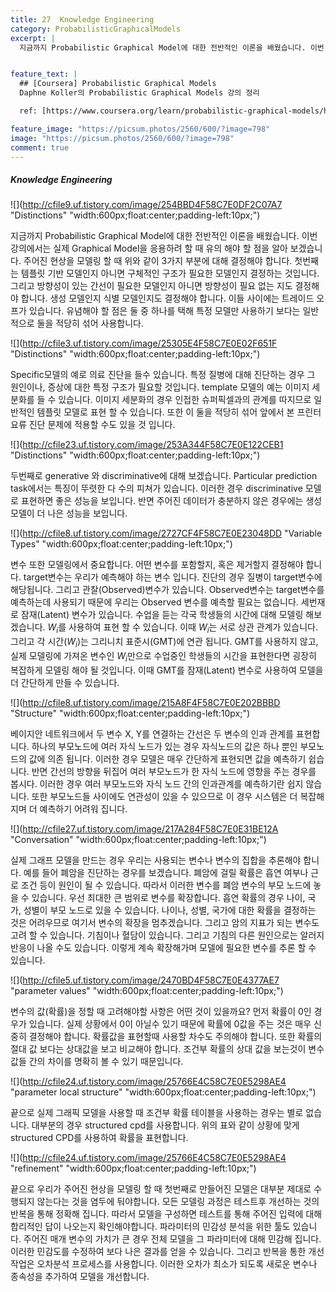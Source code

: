 ```yaml
---
title: 27  Knowledge Engineering
category: ProbabilisticGraphicalModels
excerpt: |
  지금까지 Probabilistic Graphical Model에 대한 전반적인 이론을 배웠습니다. 이번 강의에서는 실제 Graphical Model을 응용하려 할 때 유의 해야 할 점을 알아 보겠습니다.


feature_text: |
  ## [Coursera] Probabilistic Graphical Models
  Daphne Koller의 Probabilistic Graphical Models 강의 정리

  ref: [https://www.coursera.org/learn/probabilistic-graphical-models/home](https://www.coursera.org/learn/probabilistic-graphical-models/home "coursera")

feature_image: "https://picsum.photos/2560/600/?image=798"
image: "https://picsum.photos/2560/600/?image=798"
comment: true
---
```



##### Knowledge Engineering

![](http://cfile9.uf.tistory.com/image/254BBD4F58C7E0DF2C07A7 "Distinctions" "width:600px;float:center;padding-left:10px;")

지금까지 Probabilistic Graphical Model에 대한 전반적인 이론을 배웠습니다. 이번 강의에서는 실제 Graphical Model을 응용하려 할 때 유의 해야 할 점을 알아 보겠습니다. 주어진 현상을 모델링 할 때 위와 같이 3가지 부분에 대해 결정해야 합니다. 첫번째는 템플릿 기반 모델인지 아니면 구체적인 구조가 필요한 모델인지 결정하는 것입니다. 그리고 방향성이 있는 간선이 필요한 모델인지 아니면 방향성이 필요 없는 지도 결정해야 합니다. 생성 모델인지 식별 모델인지도 결정해야 합니다. 이들 사이에는 트레이드 오프가 있습니다. 유념해야 할 점은 둘 중 하나를 택해 특정 모델만 사용하기 보다는 일반적으로 둘을 적당히 섞어 사용합니다.

![](http://cfile3.uf.tistory.com/image/25305E4F58C7E0E02F651F "Distinctions" "width:600px;float:center;padding-left:10px;")

Specific모델의 예로 의료 진단을 들수 있습니다. 특정 질병에 대해 진단하는 경우 그 원인이나, 증상에 대한 특정 구조가 필요할 것입니다. template 모델의 예는 이미지 세분화를 들 수 있습니다. 이미지 세분화의 경우 인접한 슈퍼픽셀과의 관계를 따지므로 일반적인 템플릿 모델로 표현 할 수 있습니다. 또한 이 둘을 적당히 섞어 앞에서 본 프린터 요류 진단 문제에 적용할 수도 있을 것 입니다.

![](http://cfile23.uf.tistory.com/image/253A344F58C7E0E122CEB1 "Distinctions" "width:600px;float:center;padding-left:10px;")

두번째로 generative 와 discriminative에 대해 보겠습니다. Particular prediction task에서는 특징이 뚜렷한 다 수의 피쳐가 있습니다.  이러한 경우 discriminative 모델로 표현하면 좋은 성능을 보입니다. 반면 주어진 데이터가 충분하지 않은 경우에는 생성 모델이 더 나은 성능을 보입니다.

![](http://cfile8.uf.tistory.com/image/2727CF4F58C7E0E23048DD "Variable Types" "width:600px;float:center;padding-left:10px;")

변수 또한 모델링에서 중요합니다. 어떤 변수를 포함할지, 혹은 제거할지 결정해야 합니다. target변수는 우리가 예측해야 하는 변수 입니다. 진단의 경우 질병이 target변수에 해당됩니다. 그리고 관찰(Observed)변수가 있습니다. Observed변수는 target변수를 예측하는데 사용되기 때문에 우리는 Observed 변수를 예측할 필요는 없습니다. 세번재로 잠재(Latent) 변수가 있습니다. 수업을 듣는 각국 학생들의 시간에 대해 모델링 해보겠습니다. $W_i$를 사용하여 표현 할 수 있습니다. 이때 $W_i$는 서로 상관 관계가 있습니다. 그리고 각 시간($W_i$)는 그리니치 표준시(GMT)에 연관 됩니다. GMT를 사용하지 않고, 실제 모델링에 가져온 변수인 $W_i$만으로 수업중인 학생들의 시간을 표현한다면 굉장히 복잡하게 모델링 해야 될 것입니다. 이때 GMT를 잠재(Latent) 변수로 사용하여 모델을 더 간단하게 만들 수 있습니다.

![](http://cfile8.uf.tistory.com/image/215A8F4F58C7E0E202BBBD "Structure" "width:600px;float:center;padding-left:10px;")

베이지안 네트워크에서 두 변수 X, Y를 연결하는 간선은 두 변수의 인과 관계를 표현합니다. 하나의 부모노드에 여러 자식 노드가 있는 경우 자식노드의 값은 하나 뿐인 부모노드의 값에 의존 됩니다. 이러한 경우 모델은 매우 간단하게 표현되면 값을 예측하기 쉽습니다. 반면 간선의 방향을 뒤집어 여러 부모노드가 한 자식 노드에 영향을 주는 경우를 봅시다. 이러한 경우 여러 부모노드와 자식 노드 간의 인과관계를 예측하기란 쉽지 않습니다. 또한 부모노드들 사이에도 연관성이 있을 수 있으므로 이 경우 시스템은 더 복잡해지며 더 예측하기 어려워 집니다.

![](http://cfile27.uf.tistory.com/image/217A284F58C7E0E31BE12A "Conversation" "width:600px;float:center;padding-left:10px;")

실제 그래프 모델을 만드는 경우 우리는 사용되는 변수나 변수의 집합을 추론해야 합니다. 예를 들어 폐암을 진단하는 경우를 보겠습니다. 폐암에 걸릴 확률은 흡연 여부나 근로 조건 등이 원인이 될 수 있습니다. 따라서 이러한 변수를 폐암 변수의 부모 노드에 놓을 수 있습니다. 우선 최대한 큰 범위로 변수를 확장합니다. 흡연 확률의 경우 나이, 국가, 성별이 부모 노드로 있을 수 있습니다. 나이나, 성별, 국가에 대한 확률을 결정하는 것은 어려우므로 여기서 변수의 확장을 멈추겠습니다. 그리고 암의 지표가 되는 변수도 고려 할 수 있습니다. 기침이나 혈담이 있습니다. 그리고 기침의 다른 원인으로는 알러지 반응이 나올 수도 있습니다. 이렇게 계속 확장해가며 모델에 필요한 변수를 추론 할 수 있습니다.

![](http://cfile5.uf.tistory.com/image/2470BD4F58C7E0E4377AE7 "parameter values" "width:600px;float:center;padding-left:10px;")

변수의 값(확률)을 정할 때 고려해야할 사항은 어떤 것이 있을까요? 먼저 확률이 0인 경우가 있습니다. 실제 상황에서 0이 아닐수 있기 때문에 확률에 0값을 주는 것은 매우 신중히 결정해야 합니다. 확률값을 표현할때 사용할 차수도 주의해야 합니다. 또한 확률의 절대 값 보다는 상대값을 보고 비교해야 합니다. 조건부 확률의 상대 값을 보는것이 변수 값들 간의 차이를 명확히 볼 수 있기 때문입니다.

![](http://cfile24.uf.tistory.com/image/25766E4C58C7E0E5298AE4 "parameter local structure" "width:600px;float:center;padding-left:10px;")

끝으로 실제 그래픽 모델을 사용할 때 조건부 확률 테이블을 사용하는 경우는 별로 없습니다. 대부분의 경우 structured cpd를 사용합니다. 위의 표와 같이 상황에 맞게 structured CPD를 사용하여 확률을 표현합니다.

![](http://cfile24.uf.tistory.com/image/25766E4C58C7E0E5298AE4 "refinement" "width:600px;float:center;padding-left:10px;")

끝으로 우리가 주어진 현상을 모델링 할 때 첫번째로 만들어진 모델은 대부분 제대로 수행되지 않는다는 것을 염두에 둬야합니다. 모든 모델링 과정은 테스트후 개선하는 것의 반복을 통해 정확해 집니다. 따라서 모델을 구성하면 테스트를 통해 주어진 입력에 대해 합리적인 답이 나오는지 확인해야합니다. 파라미터의 민감성 분석을 위한 툴도 있습니다. 주어진 매개 변수의 가치가 큰 경우 전체 모델을 그 파라미터에 대해 민감해 집니다. 이러한 민감도를 수정하여 보다 나은 결과를 얻을 수 있습니다. 그리고 반복을 통한 개선 작업은 오차분석 프로세스를 사용합니다. 이러한 오차가 최소가 되도록 새로운 변수나 종속성을 추가하여 모델을 개선합니다.        
